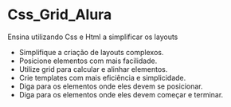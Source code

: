 # Css_Grid_Alura
Ensina utilizando Css e Html a simplificar os layouts
- Simplifique a criação de layouts complexos.
- Posicione elementos com mais facilidade.
- Utilize grid para calcular e alinhar elementos.
- Crie templates com mais eficiência e simplicidade.
- Diga para os elementos onde eles devem se posicionar.
- Diga para os elementos onde eles devem começar e terminar.
